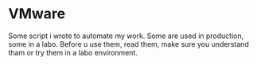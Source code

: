 # VMware
Some script i wrote to automate my work. Some are used in production, some in a labo. Before u use them, read them, make sure you understand tham or try them in a labo environment.
